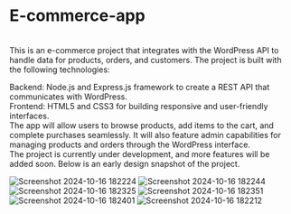 <h1>E-commerce-app</h1> <br>
This is an e-commerce project that integrates with the WordPress API to handle data for products, orders, and customers. The project is built with the following technologies:

Backend: Node.js and Express.js framework to create a REST API that communicates with WordPress.<br>
Frontend: HTML5 and CSS3 for building responsive and user-friendly interfaces.<br>
The app will allow users to browse products, add items to the cart, and complete purchases seamlessly. It will also feature admin capabilities for managing products and orders through the WordPress interface.
<br>
The project is currently under development, and more features will be added soon. Below is an early design snapshot of the project.

![Screenshot 2024-10-16 182224](https://github.com/user-attachments/assets/799107dd-dcab-4aa2-98dc-9198319c1ca8)
![Screenshot 2024-10-16 182244](https://github.com/user-attachments/assets/dc6c85c3-a657-41d0-9163-0a064f41c479)
![Screenshot 2024-10-16 182325](https://github.com/user-attachments/assets/0c3aaa41-5a8f-4878-a2f6-7c7dbac8ab82)
![Screenshot 2024-10-16 182351](https://github.com/user-attachments/assets/1ad04d7d-cf34-4e3e-93ec-b882ef58ef9f)
![Screenshot 2024-10-16 182401](https://github.com/user-attachments/assets/b213979c-3f4f-4d6c-bce4-144cc227ca89)
![Screenshot 2024-10-16 182212](https://github.com/user-attachments/assets/8b0426ce-34da-408e-ab7e-690b8114060e)

